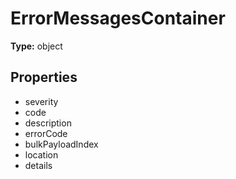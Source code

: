 # ErrorMessagesContainer


**Type:** object

## Properties
* severity
* code
* description
* errorCode
* bulkPayloadIndex
* location
* details
